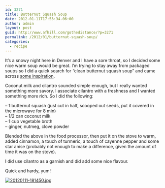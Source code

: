 ```yaml
---
id: 3271
title: Butternut Squash Soup
date: 2012-01-11T17:53:34-06:00
author: admin
layout: post
guid: http://www.afhill.com/gothedistance/?p=3271
permalink: /2012/01/butternut-squash-soup/
categories:
  - recipe
---
```

It&#8217;s a snowy night here in Denver and I have a sore throat, so I decided some nice warm soup would be great. I&#8217;m trying to stay away from packaged soups so I did a quick search for &#8220;clean butternut squash soup&#8221; and came across [some inspiration](http://www.thegraciouspantry.com/clean-eating-butternut-squash-soup-with-coconut-milk-and-cilantro/).

Coconut milk and cilantro sounded simple enough, but I really wanted something more savory. I associate cilantro with a freshness and I wanted something more rich. So I did the following:

&#8211; 1 butternut squash (just cut in half, scooped out seeds, put it covered in the microwave for 8 min)  
&#8211; 1/2 can coconut milk  
&#8211; 1 cup vegetable broth  
&#8211; ginger, nutmeg, clove powder

Blended the above in the food processor, then put it on the stove to warm, added cinnamon, a touch of turmeric, a touch of cayenne pepper and some star anise (probably not enough to make a difference, given the amount of time it was on the stove). 

I did use cilantro as a garnish and did add some nice flavour. 

Quick and hardy, yum!

[<img src="http://www.afhill.com/gothedistance/wp-content/uploads/2012/01/20120111-181450.jpg" alt="20120111-181450.jpg" class="alignnone size-full" />](http://www.afhill.com/gothedistance/wp-content/uploads/2012/01/20120111-181450.jpg)